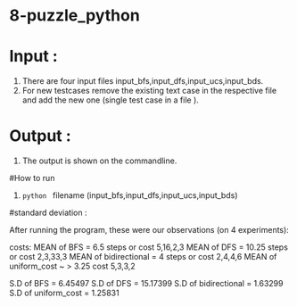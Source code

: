 # 8-puzzle_python



# Input : 
1. There are four input files input_bfs,input_dfs,input_ucs,input_bds.
2. For new testcases remove the existing text case in the respective file and add the new one (single test case in a file ).

# Output :
1. The output is shown on the commandline.

#How to run 
1. `python ` filename (input_bfs,input_dfs,input_ucs,input_bds)


#standard deviation :

After running the program, these were our observations (on 4 experiments):
                                                     
costs:
MEAN of BFS = 6.5 steps or cost          5,16,2,3
MEAN of DFS = 10.25 steps or cost        2,3,33,3
MEAN of bidirectional = 4 steps or cost  2,4,4,6
MEAN of uniform_cost ~ > 3.25 cost       5,3,3,2

S.D of BFS = 6.45497
S.D of DFS = 15.17399
S.D of bidirectional = 1.63299
S.D of uniform_cost = 1.25831
